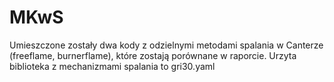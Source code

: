 # MKwS
Umieszczone zostały dwa kody z odzielnymi metodami spalania w Canterze (freeflame, burnerflame), które zostają porównane w raporcie. Urzyta biblioteka z mechanizmami spalania to gri30.yaml
